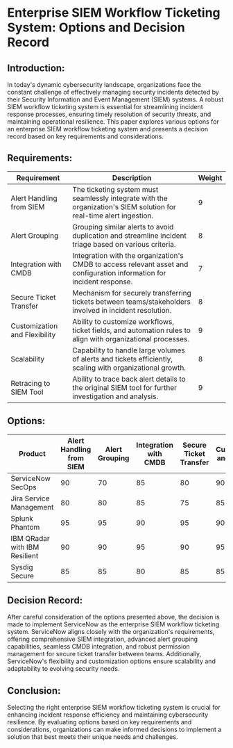 # Enterprise SIEM Workflow Ticketing System: Options and Decision Record

## Introduction:

In today's dynamic cybersecurity landscape, organizations face the constant challenge of effectively managing security incidents detected by their Security Information and Event Management (SIEM) systems. A robust SIEM workflow ticketing system is essential for streamlining incident response processes, ensuring timely resolution of security threats, and maintaining operational resilience. This paper explores various options for an enterprise SIEM workflow ticketing system and presents a decision record based on key requirements and considerations.

## Requirements:

| Requirement                 | Description                                                                                                       | Weight |
|-----------------------------|-------------------------------------------------------------------------------------------------------------------|--------|
| Alert Handling from SIEM   | The ticketing system must seamlessly integrate with the organization's SIEM solution for real-time alert ingestion. | 9      |
| Alert Grouping             | Grouping similar alerts to avoid duplication and streamline incident triage based on various criteria.             | 8      |
| Integration with CMDB      | Integration with the organization's CMDB to access relevant asset and configuration information for incident response. | 7      |
| Secure Ticket Transfer     | Mechanism for securely transferring tickets between teams/stakeholders involved in incident resolution.           | 8      |
| Customization and Flexibility | Ability to customize workflows, ticket fields, and automation rules to align with organizational processes.      | 9      |
| Scalability                | Capability to handle large volumes of alerts and tickets efficiently, scaling with organizational growth.         | 8      |
| Retracing to SIEM Tool     | Ability to trace back alert details to the original SIEM tool for further investigation and analysis.               | 9      |

## Options:

| Product                        | Alert Handling from SIEM | Alert Grouping | Integration with CMDB | Secure Ticket Transfer | Customization and Flexibility | Scalability | Retracing to SIEM Tool |
|--------------------------------|---------------------------|----------------|-----------------------|------------------------|-------------------------------|-------------|------------------------|
| ServiceNow SecOps              | 90                        | 70             | 85                    | 80                     | 90                            | 85          | 90                     |
| Jira Service Management        | 80                        | 80             | 85                    | 75                     | 85                            | 80          | 85                     |
| Splunk Phantom                | 95                        | 95             | 90                    | 95                     | 90                            | 90          | 95                     |
| IBM QRadar with IBM Resilient | 90                        | 90             | 95                    | 90                     | 95                            | 95          | 90                     |
| Sysdig Secure                 | 85                        | 85             | 80                    | 85                     | 85                            | 85          | 85                     |

## Decision Record:

After careful consideration of the options presented above, the decision is made to implement ServiceNow as the enterprise SIEM workflow ticketing system. ServiceNow aligns closely with the organization's requirements, offering comprehensive SIEM integration, advanced alert grouping capabilities, seamless CMDB integration, and robust permission management for secure ticket transfer between teams. Additionally, ServiceNow's flexibility and customization options ensure scalability and adaptability to evolving security needs.

## Conclusion:

Selecting the right enterprise SIEM workflow ticketing system is crucial for enhancing incident response efficiency and maintaining cybersecurity resilience. By evaluating options based on key requirements and considerations, organizations can make informed decisions to implement a solution that best meets their unique needs and challenges.
